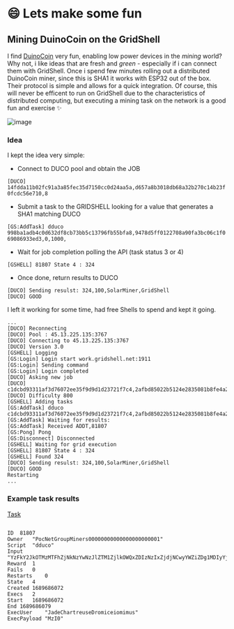 # 😄 Lets make some fun

## Mining DuinoCoin on the GridShell 
I find [DuinoCoin](https://duinocoin.com/) very fun, enabling low power devices in the *mining* world? 
Why not, i like ideas that are fresh and *green* - especially if i can connect them with GridShell.
Once i spend few minutes rolling out a distributed DuinoCoin miner, since this is SHA1 it works with ESP32 out of the box.
Their protocol is simple and allows for a quick integration. Of course, this will never be efficent to run on GridShell 
due to the characteristics of distributed computing, but executing a mining task on the network is a good fun and exercise ✨

![image](https://github.com/invpe/GridShell/assets/106522950/64b0d2af-092f-4ad2-8204-fa98cf27f4c7)


### Idea

I kept the idea very simple:

- Connect to DUCO pool and obtain the JOB
  
`[DUCO] 14fdda11b02fc91a3a85fec35d7150cc0d24aa5a,d657a8b3018db68a32b270c14b23f0fcdc56e710,8`

- Submit a task to the GRIDSHELL looking for a value that generates a SHA1 matching DUCO
  
`[GS:AddTask] dduco 998ba1adb4c0d632df8cb73bb5c13796fb55bfa8,9478d5ff0122708a90fa3bc06c1f069086933ed3,0,1000,`
    
- Wait for job completion polling the API (task status 3 or 4)
  
`[GSHELL] 81807 State 4 : 324`
  
- Once done, return results to DUCO

```
[DUCO] Sending resulst: 324,100,SolarMiner,GridShell
[DUCO] GOOD
```


I left it working for some time, had free Shells to spend and kept it going.

```
...
[DUCO] Reconnecting
[DUCO] Pool : 45.13.225.135:3767
[DUCO] Connecting to 45.13.225.135:3767
[DUCO] Version 3.0
[GSHELL] Logging
[GS:Login] Login start work.gridshell.net:1911
[GS:Login] Sending command
[GS:Login] Login completed
[DUCO] Asking new job
[DUCO] c1dcbd93311af3d76072ee35f9d9d1d23721f7c4,2afbd85022b5124e2835081b8fe4a2632cf2a0e9,8
[DUCO] Difficulty 800
[GSHELL] Adding tasks
[GS:AddTask] dduco c1dcbd93311af3d76072ee35f9d9d1d23721f7c4,2afbd85022b5124e2835081b8fe4a2632cf2a0e9,0,1000,
[GS:AddTask] Waiting for results:
[GS:AddTask] Received ADDT,81807
[GS:Pong] Pong
[GS:Disconnect] Disconnected
[GSHELL] Waiting for grid execution
[GSHELL] 81807 State 4 : 324
[GSHELL] Found 324
[DUCO] Sending resulst: 324,100,SolarMiner,GridShell
[DUCO] GOOD
Restarting
...
```


### Example task results
 
[Task](https://api.gridshell.net/task/81806.json)

```	
	
ID	81807
Owner	"PocNetGroupMiners00000000000000000000001"
Script	"dduco"
Input	"YzFkY2JkOTMzMTFhZjNkNzYwNzJlZTM1ZjlkOWQxZDIzNzIxZjdjNCwyYWZiZDg1MDIyYjUxMjRlMjgzNTA4MWI4ZmU0YTI2MzJjZjJhMGU5LDAsMTAwMCw="
Reward	1
Fails	0
Restarts	0
State	4
Created	1689686072
Execs	2
Start	1689686072
End	1689686079
ExecUser	"JadeChartreuseDromiceiomimus"
ExecPayload	"MzI0"

```

